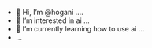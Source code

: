 - 👋 Hi, I’m @hogani ....
- 👀 I’m interested in ai ...
- 🌱 I’m currently learning how to use ai ...
- ...
  

<!---
hogani/hogani is a ✨ special ✨ repository because its `README.md` (this file) appears on your GitHub profile.
You can click the Preview link to take a look at your changes.
--->
